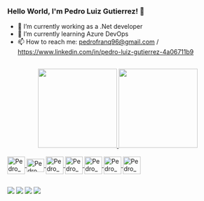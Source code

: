 ### Hello World, I'm Pedro Luiz Gutierrez! 🤘



- 🔭 I’m currently working as a .Net developer
- 🌱 I’m currently learning Azure DevOps
- 📫 How to reach me: pedrofranq96@gmail.com / https://www.linkedin.com/in/pedro-luiz-gutierrez-4a06711b9
 
 ##
 
<div align="center">
  <a href="https://github.com/pedrofranq96">
  <img height="180em" src="https://github-readme-stats.vercel.app/api?username=pedrofranq96&show_icons=true&theme=dark&include_all_commits=true&count_private=true"/>
  <img height="180em" src="https://github-readme-stats.vercel.app/api/top-langs/?username=pedrofranq96&layout=compact&langs_count=7&theme=dark"/>
</div>
  
</div style="display: inline_block"><br>
<img align="center" alt="Pedro_Azure" heigth="30" width="40"src="https://cdn.jsdelivr.net/gh/devicons/devicon/icons/azure/azure-original.svg" />
<img align="center" alt="Pedro_Csharp" height="30" width="40"src="https://cdn.jsdelivr.net/gh/devicons/devicon/icons/csharp/csharp-original.svg" />
<img align="center" alt="Pedro_dCore" heigh="30" width="40"src="https://cdn.jsdelivr.net/gh/devicons/devicon/icons/dotnetcore/dotnetcore-original.svg" />
<img align="center" alt="Pedro_Python" heigh="30" width="40"src="https://cdn.jsdelivr.net/gh/devicons/devicon/icons/python/python-original.svg" />
<img align="center" alt="Pedro_MvS" heigh="30" width="40"src="https://cdn.jsdelivr.net/gh/devicons/devicon/icons/visualstudio/visualstudio-plain.svg" />
<img align="center" alt="Pedro_MvSc" heigh="30" width="40"src="https://cdn.jsdelivr.net/gh/devicons/devicon/icons/vscode/vscode-original.svg" />
<img align="center" alt="Pedro_Msql" heigh="30" width="40"src="https://cdn.jsdelivr.net/gh/devicons/devicon/icons/mysql/mysql-original-wordmark.svg" />

##

<div> 
  <a href="https://www.instagram.com/pl_guti" target="_blank"><img src="https://img.shields.io/badge/-Instagram-%23E4405F?style=for-the-badge&logo=instagram&logoColor=white" target="_blank"></a>
 <a href="https://discord.com/channels/@me" target="_blank"><img src="https://img.shields.io/badge/Discord-7289DA?style=for-the-badge&logo=discord&logoColor=white" target="_blank"></a> 
  <a href = "mailto:pedrofranq96@gmail.com"><img src="https://img.shields.io/badge/-Gmail-%23333?style=for-the-badge&logo=gmail&logoColor=white" target="_blank"></a>
  <a href="https://www.linkedin.com/in/pedro-luiz-gutierrez-4a06711b9/" target="_blank"><img src="https://img.shields.io/badge/-LinkedIn-%230077B5?style=for-the-badge&logo=linkedin&logoColor=white" target="_blank"></a>   
  
  
  
</div>

